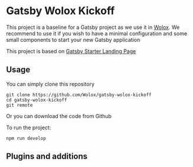 # Gatsby Wolox Kickoff

This project is a baseline for a Gatsby project as we use it in [Wolox](wolox.com.ar). We recommend to use it if you wish to have a minimal configuration and some small components to start your new Gatsby application

This project is based on [Gatsby Starter Landing Page](https://www.gatsbyjs.org/starters/gillkyle/gatsby-starter-landing-page/)

## Usage

You can simply clone this repository

```
git clone https://github.com/Wolox/gatsby-wolox-kickoff
cd gatsby-wolox-kickoff
git remote 
```

Or you can download the code from Github

To run the project:

```
npm run develop
```

## Plugins and additions

